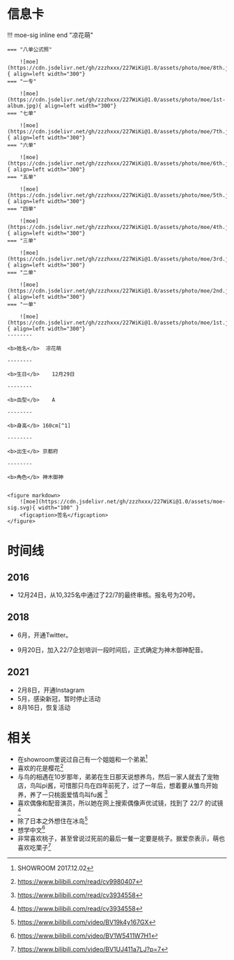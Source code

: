 # 信息卡
!!! moe-sig inline end "凉花萌"
    
    === "八单公式照"

        ![moe](https://cdn.jsdelivr.net/gh/zzzhxxx/227WiKi@1.0/assets/photo/moe/8th.jpg){ align=left width="300"}
    === "一专"

        ![moe](https://cdn.jsdelivr.net/gh/zzzhxxx/227WiKi@1.0/assets/photo/moe/1st-album.jpg){ align=left width="300"}
    === "七单"

        ![moe](https://cdn.jsdelivr.net/gh/zzzhxxx/227WiKi@1.0/assets/photo/moe/7th.jpg){ align=left width="300"}
    === "六单"

        ![moe](https://cdn.jsdelivr.net/gh/zzzhxxx/227WiKi@1.0/assets/photo/moe/6th.jpg){ align=left width="300"}
    === "五单"

        ![moe](https://cdn.jsdelivr.net/gh/zzzhxxx/227WiKi@1.0/assets/photo/moe/5th.jpg){ align=left width="300"}
    === "四单"

        ![moe](https://cdn.jsdelivr.net/gh/zzzhxxx/227WiKi@1.0/assets/photo/moe/4th.jpg){ align=left width="300"}
    === "三单"

        ![moe](https://cdn.jsdelivr.net/gh/zzzhxxx/227WiKi@1.0/assets/photo/moe/3rd.jpg){ align=left width="300"}
    === "二单"

        ![moe](https://cdn.jsdelivr.net/gh/zzzhxxx/227WiKi@1.0/assets/photo/moe/2nd.jpg){ align=left width="300"}
    === "一单"

        ![moe](https://cdn.jsdelivr.net/gh/zzzhxxx/227WiKi@1.0/assets/photo/moe/1st.jpg){ align=left width="300"}
    --------

    <b>姓名</b>  凉花萌 

    --------

    <b>生日</b>    12月29日

    --------

    <b>血型</b>    A

    --------

    <b>身高</b> 160cm[^1]

    --------

    <b>出生</b> 京都府

    --------

    <b>角色</b> 神木御神

    
    <figure markdown>
        ![moe](https://cdn.jsdelivr.net/gh/zzzhxxx/227WiKi@1.0/assets/moe-sig.svg){ width="100" }
        <figcaption>签名</figcaption>
    </figure>


# 时间线
## 2016
- 12月24日，从10,325名中通过了22/7的最终审核。报名号为20号。
## 2018
- 6月，开通Twitter。

- 9月20日，加入22/7企划培训一段时间后，正式确定为神木御神配音。
## 2021
- 2月8日，开通Instagram
- 5月，感染新冠，暂时停止活动
- 8月16日，恢复活动

# 相关

- 在showroom里说过自己有一个姐姐和一个弟弟[^2]
- 喜欢的花是樱花[^3]
- 与鸟的相遇在10岁那年，弟弟在生日那天说想养鸟，然后一家人就去了宠物店，鸟叫pi酱，可惜那只鸟在四年前死了，过了一年后，想着要从雏鸟开始养，养了一只桃面爱情鸟叫fu酱 [^4]
- 喜欢偶像和配音演员，所以她在网上搜索偶像声优试镜，找到了 22/7 的试镜 [^4]
- 除了日本之外想住在冰岛[^5]
- 想学中文[^6]
- 非常喜欢桃子，甚至曾说过死前的最后一餐一定要是桃子。据爱奈表示，萌也喜欢吃栗子[^7]


[^1]: https://twitter.com/moepiyo_227/status/1393923302700113925
[^2]: SHOWROOM 2017.12.02
[^3]: https://www.bilibili.com/read/cv9980407
[^4]: https://www.bilibili.com/read/cv3934558
[^5]: https://www.bilibili.com/video/BV19k4y167GX
[^6]: https://www.bilibili.com/video/BV1W5411W7H1
[^7]: https://www.bilibili.com/video/BV1UJ411a7LJ?p=7
